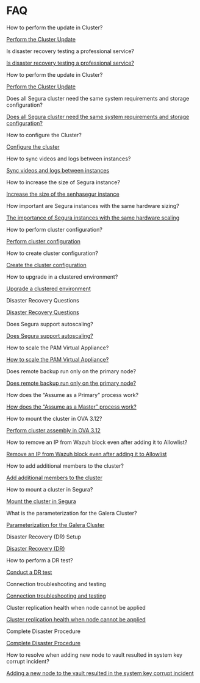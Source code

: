 # FAQ

How to perform the update in Cluster?

[Perform the Cluster Update](https://community.Segura.io/t/como-realizar-a-atualizacao-em-cluster/265)

Is disaster recovery testing a professional service?

[Is disaster recovery testing a professional service?](https://community.Segura.io/t/disaster-recovery-test-is-professional-service/630)

How to perform the update in Cluster?

[Perform the Cluster Update](https://community.Segura.io/t/como-realizar-a-atualizacao-em-cluster/265)

Does all Segura cluster need the same system requirements and storage configuration?

[Does all Segura cluster need the same system requirements and storage configuration?](https://community.Segura.io/t/does-all-the-Segura-cluster-need-same-system-requirements-and-storage-configuration/519)

How to configure the Cluster?

[Configure the cluster](https://community.Segura.io/t/cluster-setup-orbit/132)

How to sync videos and logs between instances?

[Sync videos and logs between instances](https://community.Segura.io/t/synchronization-of-videos-and-logs-between-instances/862)

How to increase the size of Segura instance?

[Increase the size of the senhasegur instance](https://community.Segura.io/t/disk-expansion-how-to-increase-the-size-of-the-Segura-instance/447)

How important are Segura instances with the same hardware sizing?

[The importance of Segura instances with the same hardware scaling](https://community.Segura.io/t/importance-of-Segura-instances-having-the-same-hardware-sizing/478)

How to perform cluster configuration?

[Perform cluster configuration](https://community.Segura.io/t/pam-core-3-18-como-realizar-a-configuracao-de-cluster-pt-br/112)

How to create cluster configuration?

[Create the cluster configuration](https://www.youtube.com/watch?v=SfTegnaMFD4&t=81s)

How to upgrade in a clustered environment?

[Upgrade a clustered environment](https://community.Segura.io/t/how-to-update-in-a-clustered-environment/143)

Disaster Recovery Questions

[Disaster Recovery Questions](https://community.Segura.io/t/disaster-recovery/1006)

Does Segura support autoscaling?

[Does Segura support autoscaling?](https://community.Segura.io/t/does-Segura-support-auto-scaling/1106)

How to scale the PAM Virtual Appliance?

[How to scale the PAM Virtual Appliance?](https://community.Segura.io/t/how-to-sizing-the-pam-virtual-appliance/1001)

Does remote backup run only on the primary node?

[Does remote backup run only on the primary node?](https://community.Segura.io/t/remote-backup-runs-only-on-the-master-node/1014)

How does the “Assume as a Primary” process work?

[How does the “Assume as a Master” process work?](https://community.Segura.io/t/how-the-assume-as-master-process-works/867)

How to mount the cluster in OVA 3.12?

[Perform cluster assembly in OVA 3.12](https://community.Segura.io/t/cluster-assembly-with-ova-3-12/533)

How to remove an IP from Wazuh block even after adding it to Allowlist?

[Remove an IP from Wazuh block even after adding it to Allowlist](https://community.Segura.io/t/how-to-remove-an-ip-from-the-wazuh-block-even-after-having-added-it-to-the-whitelist/528)

How to add additional members to the cluster?

[Add additional members to the cluster](https://community.Segura.io/t/how-to-add-additional-members-to-the-cluster/476)

How to mount a cluster in Segura?

[Mount the cluster in Segura](https://community.Segura.io/t/cluster-assembly-at-Segura/422)

What is the parameterization for the Galera Cluster?

[Parameterization for the Galera Cluster](https://community.Segura.io/t/parameterizations-for-galera-cluster/610)

Disaster Recovery (DR) Setup

[Disaster Recovery (DR)](https://community.Segura.io/t/disaster-recovery-dr-configuration/1009)

How to perform a DR test?

[Conduct a DR test](https://community.Segura.io/t/how-to-perform-a-dr-test/466)

Connection troubleshooting and testing

[Connection troubleshooting and testing](https://community.Segura.io/t/connection-troubleshoot-icmp-release-and-latency-test-for-Segura-cluster/495)

Cluster replication health when node cannot be applied

[Cluster replication health when node cannot be applied](https://community.Segura.io/t/notification-cluster-replication-health-the-node-cannot-apply-write-sets-as-quikly-as-it-receives-them-5-04995/838)

Complete Disaster Procedure

[Complete Disaster Procedure](https://community.Segura.io/t/procedimento-completo-em-caso-de-desatre/950)

How to resolve when adding new node to vault resulted in system key corrupt incident?

[Adding a new node to the vault resulted in the system key corrupt incident](https://community.Segura.io/t/adding-a-new-node-to-the-vault-resulted-in-the-system-key-corrupted-incident/814)


